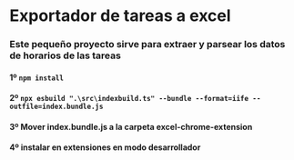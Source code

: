 # Exportador de tareas a excel

### Este pequeño proyecto sirve para extraer y parsear los datos de horarios de las tareas

#### 1º ```npm install```

#### 2º ```npx esbuild ".\src\indexbuild.ts" --bundle --format=iife --outfile=index.bundle.js```

#### 3º Mover index.bundle.js a la carpeta excel-chrome-extension

#### 4º instalar en extensiones en modo desarrollador